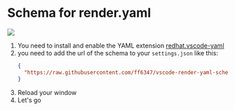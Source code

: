 # Schema for render.yaml 

![](./misc/screenrecord.gif)

1. You need to install and enable the YAML extension [redhat.vscode-yaml](https://github.com/redhat-developer/vscode-yaml)
2. you need to add the url of the schema to your `settings.json` like this:
    ```json
    {
      "https://raw.githubusercontent.com/ff6347/vscode-render-yaml-schema/main/render.json": ["render.yaml"]
    }
    ```
3. Reload your window
4. Let's go

